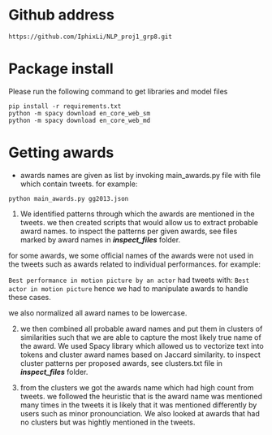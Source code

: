 # Github address
```
https://github.com/IphixLi/NLP_proj1_grp8.git
```

# Package install

Please run the following command to get libraries and model files
```
pip install -r requirements.txt
python -m spacy download en_core_web_sm
python -m spacy download en_core_web_md
```

# Getting awards

- awards names are given as list by invoking main_awards.py file with file which contain tweets.
for example:

```python main_awards.py gg2013.json```

1. We identified patterns through which the awards are mentioned in the tweets. we then created scripts that would allow us to extract probable award names. to inspect the patterns per given awards, see files marked by award names in ***inspect_files*** folder.

for some awards, we some official names of the awards were not used in the tweets such as awards related to individual performances. for example:

```Best performance in motion picture by an actor```
had tweets with:
```Best actor in motion picture```
hence we had to manipulate awards to handle these cases.

we also normalized all award names to be lowercase.



2. we then combined all probable award names and put them in clusters of similarities such that we are able to capture the most likely true name of the award. We used Spacy library which allowed us to vectorize text into tokens and cluster award names based on Jaccard similarity.
to inspect cluster patterns per proposed awards, see clusters.txt file in ***inspect_files*** folder.

3. from the clusters we got the awards name which had high count from tweets. we followed the heuristic that is the award name was mentioned many times in the tweets it is likely that it was mentioned differently by users such as minor pronounciation. We also looked at awards that had no clusters but was hightly mentioned in the tweets.

